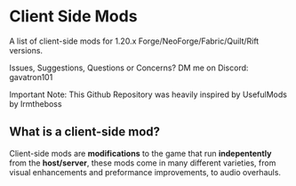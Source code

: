 # Client Side Mods

A list of client-side mods for 1.20.x Forge/NeoForge/Fabric/Quilt/Rift versions.

Issues, Suggestions, Questions or Concerns? DM me on Discord: gavatron101

Important Note: This Github Repository was heavily inspired by UsefulMods by Irmtheboss

## What is a client-side mod?

Client-side mods are **modifications** to the game that run **indepentently** from the **host/server**, these mods come in many different varieties, from visual enhancements and preformance improvements, to audio overhauls.

